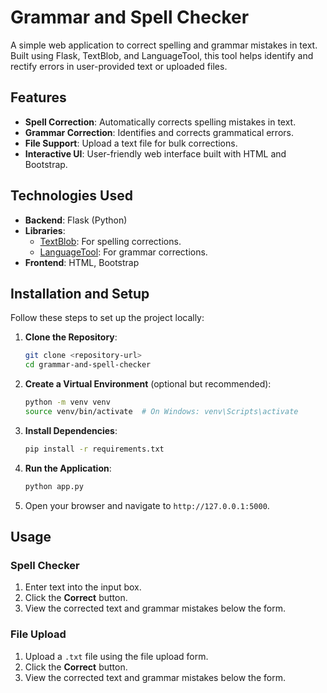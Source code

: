 # Grammar and Spell Checker

A simple web application to correct spelling and grammar mistakes in text. Built using Flask, TextBlob, and LanguageTool, this tool helps identify and rectify errors in user-provided text or uploaded files.

## Features

- **Spell Correction**: Automatically corrects spelling mistakes in text.
- **Grammar Correction**: Identifies and corrects grammatical errors.
- **File Support**: Upload a text file for bulk corrections.
- **Interactive UI**: User-friendly web interface built with HTML and Bootstrap.

## Technologies Used

- **Backend**: Flask (Python)
- **Libraries**:
  - [TextBlob](https://textblob.readthedocs.io/en/dev/): For spelling corrections.
  - [LanguageTool](https://github.com/danielnaber/languagetool): For grammar corrections.
- **Frontend**: HTML, Bootstrap

## Installation and Setup

Follow these steps to set up the project locally:

1. **Clone the Repository**:
    ```bash
    git clone <repository-url>
    cd grammar-and-spell-checker
    ```

2. **Create a Virtual Environment** (optional but recommended):
    ```bash
    python -m venv venv
    source venv/bin/activate  # On Windows: venv\Scripts\activate
    ```

3. **Install Dependencies**:
    ```bash
    pip install -r requirements.txt
    ```

4. **Run the Application**:
    ```bash
    python app.py
    ```

5. Open your browser and navigate to `http://127.0.0.1:5000`.

## Usage

### Spell Checker
1. Enter text into the input box.
2. Click the **Correct** button.
3. View the corrected text and grammar mistakes below the form.

### File Upload
1. Upload a `.txt` file using the file upload form.
2. Click the **Correct** button.
3. View the corrected text and grammar mistakes below the form.
